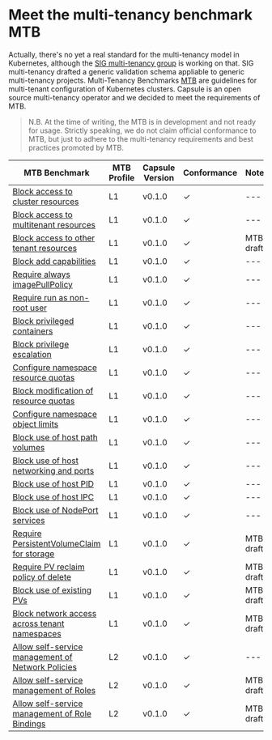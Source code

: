 # Meet the multi-tenancy benchmark MTB
Actually, there's no yet a real standard for the multi-tenancy model in Kubernetes, although the [SIG multi-tenancy group](https://github.com/kubernetes-sigs/multi-tenancy) is working on that. SIG multi-tenancy drafted a generic validation schema appliable to generic multi-tenancy projects. Multi-Tenancy Benchmarks [MTB](https://github.com/kubernetes-sigs/multi-tenancy/tree/master/benchmarks) are guidelines for multi-tenant configuration of Kubernetes clusters. Capsule is an open source multi-tenancy operator and we decided to meet the requirements of MTB.

> N.B. At the time of writing, the MTB is in development and not ready for usage. Strictly speaking, we do not claim official conformance to MTB, but just to adhere to the multi-tenancy requirements and best practices promoted by MTB.

|MTB Benchmark |MTB Profile|Capsule Version|Conformance|Notes  |
|--------------|-----------|---------------|-----------|-------|
|[Block access to cluster resources](block-access-to-cluster-resources.md)|L1|v0.1.0|✓|---|
|[Block access to multitenant resources](block-access-to-multitenant-resources.md)|L1|v0.1.0|✓|---|
|[Block access to other tenant resources](block-access-to-other-tenant-resources.md)|L1|v0.1.0|✓|MTB draft|
|[Block add capabilities](block-add-capabilities.md)|L1|v0.1.0|✓|---|
|[Require always imagePullPolicy](require-always-imagepullpolicy.md)|L1|v0.1.0|✓|---|
|[Require run as non-root user](require-run-as-non-root-user.md)|L1|v0.1.0|✓|---|
|[Block privileged containers](block-privileged-containers.md)|L1|v0.1.0|✓|---|
|[Block privilege escalation](block-privilege-escalation.md)|L1|v0.1.0|✓|---|
|[Configure namespace resource quotas](configure-namespace-resource-quotas.md)|L1|v0.1.0|✓|---|
|[Block modification of resource quotas](block-modification-of-resource-quotas.md)|L1|v0.1.0|✓|---|
|[Configure namespace object limits](configure-namespace-object-limits.md)|L1|v0.1.0|✓|---|
|[Block use of host path volumes](block-use-of-host-path-volumes.md)|L1|v0.1.0|✓|---|
|[Block use of host networking and ports](block-use-of-host-networking-and-ports.md)|L1|v0.1.0|✓|---|
|[Block use of host PID](block-use-of-host-pid.md)|L1|v0.1.0|✓|---|
|[Block use of host IPC](block-use-of-host-ipc.md)|L1|v0.1.0|✓|---|
|[Block use of NodePort services](block-use-of-nodeport-services.md)|L1|v0.1.0|✓|---|
|[Require PersistentVolumeClaim for storage](require-persistentvolumeclaim-for-storage.md)|L1|v0.1.0|✓|MTB draft|
|[Require PV reclaim policy of delete](require-reclaim-policy-of-delete.md)|L1|v0.1.0|✓|MTB draft|
|[Block use of existing PVs](block-use-of-existing-persistent-volumes.md)|L1|v0.1.0|✓|MTB draft|
|[Block network access across tenant namespaces](block-network-access-across-tenant-namespaces.md)|L1|v0.1.0|✓|MTB draft|
|[Allow self-service management of Network Policies](allow-self-service-management-of-network-policies.md)|L2|v0.1.0|✓|---|
|[Allow self-service management of Roles](allow-self-service-management-of-roles.md)|L2|v0.1.0|✓|MTB draft|
|[Allow self-service management of Role Bindings](allow-self-service-management-of-rolebindings.md)|L2|v0.1.0|✓|MTB draft|
